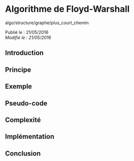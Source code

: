Algorithme de Floyd-Warshall
============================
algo/structure/graphe/plus_court_chemin

Publié le : 21/05/2016  
*Modifié le : 21/05/2016*

## Introduction

## Principe

## Exemple

## Pseudo-code

## Complexité

## Implémentation

## Conclusion
